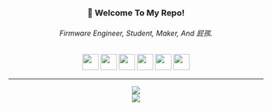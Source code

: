 <h3 align="center">👋 Welcome To My Repo!</h3>
<h6 align="center">Firmware Engineer, Student, Maker, And 屁孩.</h6>
<p align="center">
    <img src="https://cdn.jsdelivr.net/npm/programming-languages-logos/src/c/c.png" height="32">
    <img src="https://cdn.jsdelivr.net/npm/programming-languages-logos@0.0.3/src/cpp/cpp.png" height="32">
    <img src="https://cdn.jsdelivr.net/npm/programming-languages-logos/src/csharp/csharp.png" height="32">
    <img src="https://cdn.jsdelivr.net/npm/programming-languages-logos@0.0.3/src/python/python.png" height="32">
    <img src="https://brandslogos.com/wp-content/uploads/images/large/arduino-logo-1.png" height="32">   
    <img src="https://user-images.githubusercontent.com/10669626/50741334-09224500-11e3-11e9-98a8-8186993eb772.png" height="32">
</p>
<hr>
<p align="center">
    <img src="https://github-readme-stats.vercel.app/api?username=minexo79&show_icons=true&theme=dracula">
    <br>
    <img src="https://github-readme-stats.vercel.app/api/top-langs/?username=minexo79&layout=compact&theme=dracula">
</p>
